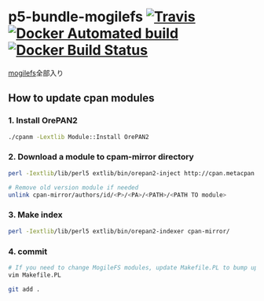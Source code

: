 p5-bundle-mogilefs [![Travis](https://img.shields.io/travis/pepabo/p5-bundle-mogilefs.svg?style=flat-square)](https://travis-ci.org/pepabo/p5-bundle-mogilefs)[![Docker Automated build](https://img.shields.io/docker/automated/pepabo/mogilefs.svg?style=flat-square)](https://hub.docker.com/r/pepabo/mogilefs/~/dockerfile/)[![Docker Build Status](https://img.shields.io/docker/build/pepabo/mogilefs.svg?style=flat-square)](https://hub.docker.com/r/pepabo/mogilefs/builds/)
==================

[mogilefs](https://github.com/mogilefs)全部入り

How to update cpan modules
---

### 1. Install OrePAN2

```sh
./cpanm -Lextlib Module::Install OrePAN2
```

### 2. Download a module to cpam-mirror directory

```sh
perl -Iextlib/lib/perl5 extlib/bin/orepan2-inject http://cpan.metacpan.org/authors/id/<P>/<PA>/<PATH>/<PATH TO module> cpan-mirror/authors/id/<P>/<PA>/<PATH>/

# Remove old version module if needed
unlink cpan-mirror/authors/id/<P>/<PA>/<PATH>/<PATH TO module>
```

### 3. Make index

```sh
perl -Iextlib/lib/perl5 extlib/bin/orepan2-indexer cpan-mirror/
```

### 4. commit

```sh
# If you need to change MogileFS modules, update Makefile.PL to bump up version.
vim Makefile.PL

git add .
```
